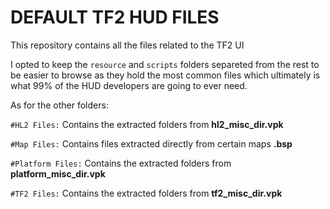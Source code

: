 # **DEFAULT TF2 HUD FILES**

This repository contains all the files related to the TF2 UI

I opted to keep the `resource` and `scripts` folders separeted from the rest to be easier to browse as they hold the most common files which ultimately is what 99% of the HUD developers are going to ever need.

As for the other folders:

`#HL2 Files:` Contains the extracted folders from **hl2_misc_dir.vpk**

`#Map Files:` Contains files extracted directly from certain maps **.bsp**

`#Platform Files:` Contains the extracted folders from **platform_misc_dir.vpk**

`#TF2 Files:` Contains the extracted folders from **tf2_misc_dir.vpk**